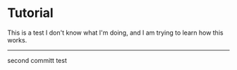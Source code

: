 Tutorial
========

This is a test
I don't know what I'm doing, and I am trying to learn how this works.

----------
second committ test
